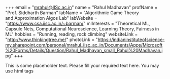 +++
email = "mrahul@IISc.ac.in"
name = "Rahul Madhavan"
profName = "Prof. Siddharth Barman"
labName = "Algorithmic Game Theory<br>and Approximation Algos Lab"
labWebsite = "https://www.csa.iisc.ac.in/~barman/"
mlInterests = "Theoretical ML, Capsule Nets, Computational Neuroscience, Learning Theory, Fairness in ML"
hobbies = "Running, reading, rock climbing"
websiteLink = "http://www.thinkingtree.me/"
photoLink = "https://indianinstituteofscience-my.sharepoint.com/personal/mrahul_iisc_ac_in/Documents/Apps/Microsoft%20Forms/Details/Question/Rahul_Madhavan_small_Rahul%20Madhavan.jpg"
+++

This is some placeholder text. Please fill your required text here. You may use html tags